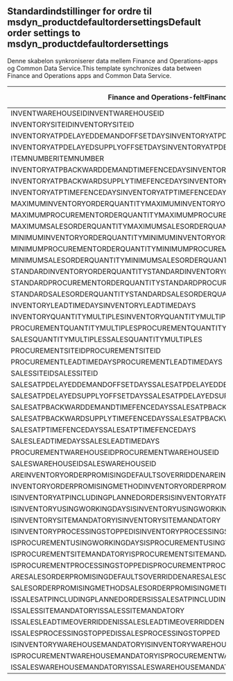 ## <a name="default-order-settings-to-msdyn_productdefaultordersettings"></a><span data-ttu-id="8c1da-101">Standardindstillinger for ordre til msdyn_productdefaultordersettings</span><span class="sxs-lookup"><span data-stu-id="8c1da-101">Default order settings to msdyn_productdefaultordersettings</span></span>

<span data-ttu-id="8c1da-102">Denne skabelon synkroniserer data mellem Finance and Operations-apps og Common Data Service.</span><span class="sxs-lookup"><span data-stu-id="8c1da-102">This template synchronizes data between Finance and Operations apps and Common Data Service.</span></span>

<span data-ttu-id="8c1da-103">Finance and Operations-felt</span><span class="sxs-lookup"><span data-stu-id="8c1da-103">Finance and Operations field</span></span> | <span data-ttu-id="8c1da-104">Tilknytningstype</span><span class="sxs-lookup"><span data-stu-id="8c1da-104">Map type</span></span> | <span data-ttu-id="8c1da-105">Andet Dynamics 365-felt</span><span class="sxs-lookup"><span data-stu-id="8c1da-105">Other Dynamics 365 field</span></span> | <span data-ttu-id="8c1da-106">Standardværdi</span><span class="sxs-lookup"><span data-stu-id="8c1da-106">Default value</span></span>
---|---|---|---
<span data-ttu-id="8c1da-107">INVENTWAREHOUSEID</span><span class="sxs-lookup"><span data-stu-id="8c1da-107">INVENTWAREHOUSEID</span></span> | = | <span data-ttu-id="8c1da-108">msdyn_inventorywarehouse.msdyn_warehouseidentifier</span><span class="sxs-lookup"><span data-stu-id="8c1da-108">msdyn_inventorywarehouse.msdyn_warehouseidentifier</span></span> | 
<span data-ttu-id="8c1da-109">INVENTORYSITEID</span><span class="sxs-lookup"><span data-stu-id="8c1da-109">INVENTORYSITEID</span></span> | = | <span data-ttu-id="8c1da-110">msdyn_inventorysite.msdyn_siteid</span><span class="sxs-lookup"><span data-stu-id="8c1da-110">msdyn_inventorysite.msdyn_siteid</span></span> | 
<span data-ttu-id="8c1da-111">INVENTORYATPDELAYEDDEMANDOFFSETDAYS</span><span class="sxs-lookup"><span data-stu-id="8c1da-111">INVENTORYATPDELAYEDDEMANDOFFSETDAYS</span></span> | = | <span data-ttu-id="8c1da-112">msdyn_inventoryatpdelayeddemandoffsetdays</span><span class="sxs-lookup"><span data-stu-id="8c1da-112">msdyn_inventoryatpdelayeddemandoffsetdays</span></span> | 
<span data-ttu-id="8c1da-113">INVENTORYATPDELAYEDSUPPLYOFFSETDAYS</span><span class="sxs-lookup"><span data-stu-id="8c1da-113">INVENTORYATPDELAYEDSUPPLYOFFSETDAYS</span></span> | = | <span data-ttu-id="8c1da-114">msdyn_inventoryatpdelayedsupplyoffsetdays</span><span class="sxs-lookup"><span data-stu-id="8c1da-114">msdyn_inventoryatpdelayedsupplyoffsetdays</span></span> | 
<span data-ttu-id="8c1da-115">ITEMNUMBER</span><span class="sxs-lookup"><span data-stu-id="8c1da-115">ITEMNUMBER</span></span> | = | <span data-ttu-id="8c1da-116">msdyn_itemnumber.msdyn_itemnumber</span><span class="sxs-lookup"><span data-stu-id="8c1da-116">msdyn_itemnumber.msdyn_itemnumber</span></span> | 
<span data-ttu-id="8c1da-117">INVENTORYATPBACKWARDDEMANDTIMEFENCEDAYS</span><span class="sxs-lookup"><span data-stu-id="8c1da-117">INVENTORYATPBACKWARDDEMANDTIMEFENCEDAYS</span></span> | = | <span data-ttu-id="8c1da-118">msdyn_inventoryatpbackwarddemandtimefencedays</span><span class="sxs-lookup"><span data-stu-id="8c1da-118">msdyn_inventoryatpbackwarddemandtimefencedays</span></span> | 
<span data-ttu-id="8c1da-119">INVENTORYATPBACKWARDSUPPLYTIMEFENCEDAYS</span><span class="sxs-lookup"><span data-stu-id="8c1da-119">INVENTORYATPBACKWARDSUPPLYTIMEFENCEDAYS</span></span> | = | <span data-ttu-id="8c1da-120">msdyn_inventoryatpbackwardsupplytimefencedays</span><span class="sxs-lookup"><span data-stu-id="8c1da-120">msdyn_inventoryatpbackwardsupplytimefencedays</span></span> | 
<span data-ttu-id="8c1da-121">INVENTORYATPTIMEFENCEDAYS</span><span class="sxs-lookup"><span data-stu-id="8c1da-121">INVENTORYATPTIMEFENCEDAYS</span></span> | = | <span data-ttu-id="8c1da-122">msdyn_inventoryatptimefencedays</span><span class="sxs-lookup"><span data-stu-id="8c1da-122">msdyn_inventoryatptimefencedays</span></span> | 
<span data-ttu-id="8c1da-123">MAXIMUMINVENTORYORDERQUANTITY</span><span class="sxs-lookup"><span data-stu-id="8c1da-123">MAXIMUMINVENTORYORDERQUANTITY</span></span> | = | <span data-ttu-id="8c1da-124">msdyn_maximuminventoryorderquantity</span><span class="sxs-lookup"><span data-stu-id="8c1da-124">msdyn_maximuminventoryorderquantity</span></span> | 
<span data-ttu-id="8c1da-125">MAXIMUMPROCUREMENTORDERQUANTITY</span><span class="sxs-lookup"><span data-stu-id="8c1da-125">MAXIMUMPROCUREMENTORDERQUANTITY</span></span> | = | <span data-ttu-id="8c1da-126">msdyn_maximumprocurementorderquantity</span><span class="sxs-lookup"><span data-stu-id="8c1da-126">msdyn_maximumprocurementorderquantity</span></span> | 
<span data-ttu-id="8c1da-127">MAXIMUMSALESORDERQUANTITY</span><span class="sxs-lookup"><span data-stu-id="8c1da-127">MAXIMUMSALESORDERQUANTITY</span></span> | = | <span data-ttu-id="8c1da-128">msdyn_maximumsalesorderquantity</span><span class="sxs-lookup"><span data-stu-id="8c1da-128">msdyn_maximumsalesorderquantity</span></span> | 
<span data-ttu-id="8c1da-129">MINIMUMINVENTORYORDERQUANTITY</span><span class="sxs-lookup"><span data-stu-id="8c1da-129">MINIMUMINVENTORYORDERQUANTITY</span></span> | = | <span data-ttu-id="8c1da-130">msdyn_minimuminventoryorderquantity</span><span class="sxs-lookup"><span data-stu-id="8c1da-130">msdyn_minimuminventoryorderquantity</span></span> | 
<span data-ttu-id="8c1da-131">MINIMUMPROCUREMENTORDERQUANTITY</span><span class="sxs-lookup"><span data-stu-id="8c1da-131">MINIMUMPROCUREMENTORDERQUANTITY</span></span> | = | <span data-ttu-id="8c1da-132">msdyn_minimumprocurementorderquantity</span><span class="sxs-lookup"><span data-stu-id="8c1da-132">msdyn_minimumprocurementorderquantity</span></span> | 
<span data-ttu-id="8c1da-133">MINIMUMSALESORDERQUANTITY</span><span class="sxs-lookup"><span data-stu-id="8c1da-133">MINIMUMSALESORDERQUANTITY</span></span> | = | <span data-ttu-id="8c1da-134">msdyn_minimumsalesorderquantity</span><span class="sxs-lookup"><span data-stu-id="8c1da-134">msdyn_minimumsalesorderquantity</span></span> | 
<span data-ttu-id="8c1da-135">STANDARDINVENTORYORDERQUANTITY</span><span class="sxs-lookup"><span data-stu-id="8c1da-135">STANDARDINVENTORYORDERQUANTITY</span></span> | = | <span data-ttu-id="8c1da-136">msdyn_standardinventoryorderquantity</span><span class="sxs-lookup"><span data-stu-id="8c1da-136">msdyn_standardinventoryorderquantity</span></span> | 
<span data-ttu-id="8c1da-137">STANDARDPROCUREMENTORDERQUANTITY</span><span class="sxs-lookup"><span data-stu-id="8c1da-137">STANDARDPROCUREMENTORDERQUANTITY</span></span> | = | <span data-ttu-id="8c1da-138">msdyn_standardprocurementorderquantity</span><span class="sxs-lookup"><span data-stu-id="8c1da-138">msdyn_standardprocurementorderquantity</span></span> | 
<span data-ttu-id="8c1da-139">STANDARDSALESORDERQUANTITY</span><span class="sxs-lookup"><span data-stu-id="8c1da-139">STANDARDSALESORDERQUANTITY</span></span> | = | <span data-ttu-id="8c1da-140">msdyn_standardsalesorderquantity</span><span class="sxs-lookup"><span data-stu-id="8c1da-140">msdyn_standardsalesorderquantity</span></span> | 
<span data-ttu-id="8c1da-141">INVENTORYLEADTIMEDAYS</span><span class="sxs-lookup"><span data-stu-id="8c1da-141">INVENTORYLEADTIMEDAYS</span></span> | = | <span data-ttu-id="8c1da-142">msdyn_inventoryleadtimedays</span><span class="sxs-lookup"><span data-stu-id="8c1da-142">msdyn_inventoryleadtimedays</span></span> | 
<span data-ttu-id="8c1da-143">INVENTORYQUANTITYMULTIPLES</span><span class="sxs-lookup"><span data-stu-id="8c1da-143">INVENTORYQUANTITYMULTIPLES</span></span> | = | <span data-ttu-id="8c1da-144">msdyn_inventoryquantitymultiples</span><span class="sxs-lookup"><span data-stu-id="8c1da-144">msdyn_inventoryquantitymultiples</span></span> | 
<span data-ttu-id="8c1da-145">PROCUREMENTQUANTITYMULTIPLES</span><span class="sxs-lookup"><span data-stu-id="8c1da-145">PROCUREMENTQUANTITYMULTIPLES</span></span> | = | <span data-ttu-id="8c1da-146">msdyn_procurementquantitymultiples</span><span class="sxs-lookup"><span data-stu-id="8c1da-146">msdyn_procurementquantitymultiples</span></span> | 
<span data-ttu-id="8c1da-147">SALESQUANTITYMULTIPLES</span><span class="sxs-lookup"><span data-stu-id="8c1da-147">SALESQUANTITYMULTIPLES</span></span> | = | <span data-ttu-id="8c1da-148">msdyn_salesquantitymultiples</span><span class="sxs-lookup"><span data-stu-id="8c1da-148">msdyn_salesquantitymultiples</span></span> | 
<span data-ttu-id="8c1da-149">PROCUREMENTSITEID</span><span class="sxs-lookup"><span data-stu-id="8c1da-149">PROCUREMENTSITEID</span></span> | = | <span data-ttu-id="8c1da-150">msdyn_procurementsite.msdyn_siteid</span><span class="sxs-lookup"><span data-stu-id="8c1da-150">msdyn_procurementsite.msdyn_siteid</span></span> | 
<span data-ttu-id="8c1da-151">PROCUREMENTLEADTIMEDAYS</span><span class="sxs-lookup"><span data-stu-id="8c1da-151">PROCUREMENTLEADTIMEDAYS</span></span> | = | <span data-ttu-id="8c1da-152">msdyn_procurementleadtimedays</span><span class="sxs-lookup"><span data-stu-id="8c1da-152">msdyn_procurementleadtimedays</span></span> | 
<span data-ttu-id="8c1da-153">SALESSITEID</span><span class="sxs-lookup"><span data-stu-id="8c1da-153">SALESSITEID</span></span> | = | <span data-ttu-id="8c1da-154">msdyn_salessite.msdyn_siteid</span><span class="sxs-lookup"><span data-stu-id="8c1da-154">msdyn_salessite.msdyn_siteid</span></span> | 
<span data-ttu-id="8c1da-155">SALESATPDELAYEDDEMANDOFFSETDAYS</span><span class="sxs-lookup"><span data-stu-id="8c1da-155">SALESATPDELAYEDDEMANDOFFSETDAYS</span></span> | = | <span data-ttu-id="8c1da-156">msdyn_salesatpdelayeddemandoffsetdays</span><span class="sxs-lookup"><span data-stu-id="8c1da-156">msdyn_salesatpdelayeddemandoffsetdays</span></span> | 
<span data-ttu-id="8c1da-157">SALESATPDELAYEDSUPPLYOFFSETDAYS</span><span class="sxs-lookup"><span data-stu-id="8c1da-157">SALESATPDELAYEDSUPPLYOFFSETDAYS</span></span> | = | <span data-ttu-id="8c1da-158">msdyn_salesatpdelayedsupplyoffsetdays</span><span class="sxs-lookup"><span data-stu-id="8c1da-158">msdyn_salesatpdelayedsupplyoffsetdays</span></span> | 
<span data-ttu-id="8c1da-159">SALESATPBACKWARDDEMANDTIMEFENCEDAYS</span><span class="sxs-lookup"><span data-stu-id="8c1da-159">SALESATPBACKWARDDEMANDTIMEFENCEDAYS</span></span> | = | <span data-ttu-id="8c1da-160">msdyn_salesatpbackwarddemandtimefencedays</span><span class="sxs-lookup"><span data-stu-id="8c1da-160">msdyn_salesatpbackwarddemandtimefencedays</span></span> | 
<span data-ttu-id="8c1da-161">SALESATPBACKWARDSUPPLYTIMEFENCEDAYS</span><span class="sxs-lookup"><span data-stu-id="8c1da-161">SALESATPBACKWARDSUPPLYTIMEFENCEDAYS</span></span> | = | <span data-ttu-id="8c1da-162">msdyn_salesatpbackwardsupplytimefencedays</span><span class="sxs-lookup"><span data-stu-id="8c1da-162">msdyn_salesatpbackwardsupplytimefencedays</span></span> | 
<span data-ttu-id="8c1da-163">SALESATPTIMEFENCEDAYS</span><span class="sxs-lookup"><span data-stu-id="8c1da-163">SALESATPTIMEFENCEDAYS</span></span> | = | <span data-ttu-id="8c1da-164">msdyn_salesatptimefencedays</span><span class="sxs-lookup"><span data-stu-id="8c1da-164">msdyn_salesatptimefencedays</span></span> | 
<span data-ttu-id="8c1da-165">SALESLEADTIMEDAYS</span><span class="sxs-lookup"><span data-stu-id="8c1da-165">SALESLEADTIMEDAYS</span></span> | = | <span data-ttu-id="8c1da-166">msdyn_salesleadtimedays</span><span class="sxs-lookup"><span data-stu-id="8c1da-166">msdyn_salesleadtimedays</span></span> | 
<span data-ttu-id="8c1da-167">PROCUREMENTWAREHOUSEID</span><span class="sxs-lookup"><span data-stu-id="8c1da-167">PROCUREMENTWAREHOUSEID</span></span> | = | <span data-ttu-id="8c1da-168">msdyn_procurementwarehouse.msdyn_warehouseidentifier</span><span class="sxs-lookup"><span data-stu-id="8c1da-168">msdyn_procurementwarehouse.msdyn_warehouseidentifier</span></span> | 
<span data-ttu-id="8c1da-169">SALESWAREHOUSEID</span><span class="sxs-lookup"><span data-stu-id="8c1da-169">SALESWAREHOUSEID</span></span> | = | <span data-ttu-id="8c1da-170">msdyn_saleswarehouse.msdyn_warehouseidentifier</span><span class="sxs-lookup"><span data-stu-id="8c1da-170">msdyn_saleswarehouse.msdyn_warehouseidentifier</span></span> | 
<span data-ttu-id="8c1da-171">AREINVENTORYORDERPROMISINGDEFAULTSOVERRIDDEN</span><span class="sxs-lookup"><span data-stu-id="8c1da-171">AREINVENTORYORDERPROMISINGDEFAULTSOVERRIDDEN</span></span> | >< | <span data-ttu-id="8c1da-172">msdyn_areinventoryorderdefaultsoverridden</span><span class="sxs-lookup"><span data-stu-id="8c1da-172">msdyn_areinventoryorderdefaultsoverridden</span></span> | 
<span data-ttu-id="8c1da-173">INVENTORYORDERPROMISINGMETHOD</span><span class="sxs-lookup"><span data-stu-id="8c1da-173">INVENTORYORDERPROMISINGMETHOD</span></span> | >< | <span data-ttu-id="8c1da-174">msdyn_inventoryorderpromisingmethod</span><span class="sxs-lookup"><span data-stu-id="8c1da-174">msdyn_inventoryorderpromisingmethod</span></span> | 
<span data-ttu-id="8c1da-175">ISINVENTORYATPINCLUDINGPLANNEDORDERS</span><span class="sxs-lookup"><span data-stu-id="8c1da-175">ISINVENTORYATPINCLUDINGPLANNEDORDERS</span></span> | >< | <span data-ttu-id="8c1da-176">msdyn_isinventoryatpincludingplannedorders</span><span class="sxs-lookup"><span data-stu-id="8c1da-176">msdyn_isinventoryatpincludingplannedorders</span></span> | 
<span data-ttu-id="8c1da-177">ISINVENTORYUSINGWORKINGDAYS</span><span class="sxs-lookup"><span data-stu-id="8c1da-177">ISINVENTORYUSINGWORKINGDAYS</span></span> | >< | <span data-ttu-id="8c1da-178">msdyn_isinventoryusingworkingdays</span><span class="sxs-lookup"><span data-stu-id="8c1da-178">msdyn_isinventoryusingworkingdays</span></span> | 
<span data-ttu-id="8c1da-179">ISINVENTORYSITEMANDATORY</span><span class="sxs-lookup"><span data-stu-id="8c1da-179">ISINVENTORYSITEMANDATORY</span></span> | >< | <span data-ttu-id="8c1da-180">msdyn_isinventorysitemandatory</span><span class="sxs-lookup"><span data-stu-id="8c1da-180">msdyn_isinventorysitemandatory</span></span> | 
<span data-ttu-id="8c1da-181">ISINVENTORYPROCESSINGSTOPPED</span><span class="sxs-lookup"><span data-stu-id="8c1da-181">ISINVENTORYPROCESSINGSTOPPED</span></span> | >< | <span data-ttu-id="8c1da-182">msdyn_isinventoryprocessingstopped</span><span class="sxs-lookup"><span data-stu-id="8c1da-182">msdyn_isinventoryprocessingstopped</span></span> | 
<span data-ttu-id="8c1da-183">ISPROCUREMENTUSINGWORKINGDAYS</span><span class="sxs-lookup"><span data-stu-id="8c1da-183">ISPROCUREMENTUSINGWORKINGDAYS</span></span> | >< | <span data-ttu-id="8c1da-184">msdyn_isprocurementusingworkingdays</span><span class="sxs-lookup"><span data-stu-id="8c1da-184">msdyn_isprocurementusingworkingdays</span></span> | 
<span data-ttu-id="8c1da-185">ISPROCUREMENTSITEMANDATORY</span><span class="sxs-lookup"><span data-stu-id="8c1da-185">ISPROCUREMENTSITEMANDATORY</span></span> | >< | <span data-ttu-id="8c1da-186">msdyn_isprocurementsitemandatory</span><span class="sxs-lookup"><span data-stu-id="8c1da-186">msdyn_isprocurementsitemandatory</span></span> | 
<span data-ttu-id="8c1da-187">ISPROCUREMENTPROCESSINGSTOPPED</span><span class="sxs-lookup"><span data-stu-id="8c1da-187">ISPROCUREMENTPROCESSINGSTOPPED</span></span> | >< | <span data-ttu-id="8c1da-188">msdyn_isprocurementprocessingstopped</span><span class="sxs-lookup"><span data-stu-id="8c1da-188">msdyn_isprocurementprocessingstopped</span></span> | 
<span data-ttu-id="8c1da-189">ARESALESORDERPROMISINGDEFAULTSOVERRIDDEN</span><span class="sxs-lookup"><span data-stu-id="8c1da-189">ARESALESORDERPROMISINGDEFAULTSOVERRIDDEN</span></span> | >< | <span data-ttu-id="8c1da-190">msdyn_aresalesorderdefaultsoverridden</span><span class="sxs-lookup"><span data-stu-id="8c1da-190">msdyn_aresalesorderdefaultsoverridden</span></span> | 
<span data-ttu-id="8c1da-191">SALESORDERPROMISINGMETHOD</span><span class="sxs-lookup"><span data-stu-id="8c1da-191">SALESORDERPROMISINGMETHOD</span></span> | >< | <span data-ttu-id="8c1da-192">msdyn_salesorderpromisingmethod</span><span class="sxs-lookup"><span data-stu-id="8c1da-192">msdyn_salesorderpromisingmethod</span></span> | 
<span data-ttu-id="8c1da-193">ISSALESATPINCLUDINGPLANNEDORDERS</span><span class="sxs-lookup"><span data-stu-id="8c1da-193">ISSALESATPINCLUDINGPLANNEDORDERS</span></span> | >< | <span data-ttu-id="8c1da-194">msdyn_issalesatpincludingplannedorders</span><span class="sxs-lookup"><span data-stu-id="8c1da-194">msdyn_issalesatpincludingplannedorders</span></span> | 
<span data-ttu-id="8c1da-195">ISSALESSITEMANDATORY</span><span class="sxs-lookup"><span data-stu-id="8c1da-195">ISSALESSITEMANDATORY</span></span> | >< | <span data-ttu-id="8c1da-196">msdyn_issalessitemandatory</span><span class="sxs-lookup"><span data-stu-id="8c1da-196">msdyn_issalessitemandatory</span></span> | 
<span data-ttu-id="8c1da-197">ISSALESLEADTIMEOVERRIDDEN</span><span class="sxs-lookup"><span data-stu-id="8c1da-197">ISSALESLEADTIMEOVERRIDDEN</span></span> | >< | <span data-ttu-id="8c1da-198">msdyn_issalesleadtimeoverridden</span><span class="sxs-lookup"><span data-stu-id="8c1da-198">msdyn_issalesleadtimeoverridden</span></span> | 
<span data-ttu-id="8c1da-199">ISSALESPROCESSINGSTOPPED</span><span class="sxs-lookup"><span data-stu-id="8c1da-199">ISSALESPROCESSINGSTOPPED</span></span> | >< | <span data-ttu-id="8c1da-200">msdyn_issalesprocessingstopped</span><span class="sxs-lookup"><span data-stu-id="8c1da-200">msdyn_issalesprocessingstopped</span></span> | 
<span data-ttu-id="8c1da-201">ISINVENTORYWAREHOUSEMANDATORY</span><span class="sxs-lookup"><span data-stu-id="8c1da-201">ISINVENTORYWAREHOUSEMANDATORY</span></span> | >< | <span data-ttu-id="8c1da-202">msdyn_isinventorywarehousemandatory</span><span class="sxs-lookup"><span data-stu-id="8c1da-202">msdyn_isinventorywarehousemandatory</span></span> | 
<span data-ttu-id="8c1da-203">ISPROCUREMENTWAREHOUSEMANDATORY</span><span class="sxs-lookup"><span data-stu-id="8c1da-203">ISPROCUREMENTWAREHOUSEMANDATORY</span></span> | >< | <span data-ttu-id="8c1da-204">msdyn_isprocurementwarehousemandatory</span><span class="sxs-lookup"><span data-stu-id="8c1da-204">msdyn_isprocurementwarehousemandatory</span></span> | 
<span data-ttu-id="8c1da-205">ISSALESWAREHOUSEMANDATORY</span><span class="sxs-lookup"><span data-stu-id="8c1da-205">ISSALESWAREHOUSEMANDATORY</span></span> | >< | <span data-ttu-id="8c1da-206">msdyn_issaleswarehousemandatory</span><span class="sxs-lookup"><span data-stu-id="8c1da-206">msdyn_issaleswarehousemandatory</span></span> | 
